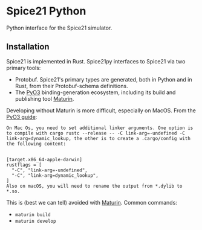 
# Spice21 Python 

Python interface for the Spice21 simulator. 

## Installation 

Spice21 is implemented in Rust. 
Spice21py interfaces to Spice21 via two primary tools: 

* Protobuf. Spice21's primary types are generated, both in Python and in Rust, 
from their Protobuf-schema definitions.   
* The [PyO3](https://github.com/PyO3) binding-generation ecosystem, 
including its build and publishing tool [Maturin](https://github.com/PyO3/maturin).

Developing without Maturin is more difficult, especially on MacOS. 
From the [PyO3 guide](https://pyo3.rs/v0.5.3/print.html): 

```
On Mac Os, you need to set additional linker arguments. One option is to compile with cargo rustc --release -- -C link-arg=-undefined -C link-arg=dynamic_lookup, the other is to create a .cargo/config with the following content:


[target.x86_64-apple-darwin]
rustflags = [
  "-C", "link-arg=-undefined",
  "-C", "link-arg=dynamic_lookup",
]
Also on macOS, you will need to rename the output from *.dylib to *.so. 
```

This is (best we can tell) avoided with [Maturin](https://github.com/PyO3/maturin). 
Common commands:

* `maturin build`
* `maturin develop` 

